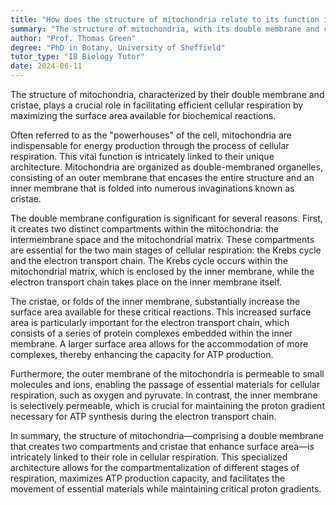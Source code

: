 ```yaml
---
title: "How does the structure of mitochondria relate to its function in cell respiration?"
summary: "The structure of mitochondria, with its double membrane and cristae, facilitates efficient cell respiration by maximising surface area for reactions."
author: "Prof. Thomas Green"
degree: "PhD in Botany, University of Sheffield"
tutor_type: "IB Biology Tutor"
date: 2024-06-11
---
```


The structure of mitochondria, characterized by their double membrane and cristae, plays a crucial role in facilitating efficient cellular respiration by maximizing the surface area available for biochemical reactions.

Often referred to as the "powerhouses" of the cell, mitochondria are indispensable for energy production through the process of cellular respiration. This vital function is intricately linked to their unique architecture. Mitochondria are organized as double-membraned organelles, consisting of an outer membrane that encases the entire structure and an inner membrane that is folded into numerous invaginations known as cristae.

The double membrane configuration is significant for several reasons. First, it creates two distinct compartments within the mitochondria: the intermembrane space and the mitochondrial matrix. These compartments are essential for the two main stages of cellular respiration: the Krebs cycle and the electron transport chain. The Krebs cycle occurs within the mitochondrial matrix, which is enclosed by the inner membrane, while the electron transport chain takes place on the inner membrane itself.

The cristae, or folds of the inner membrane, substantially increase the surface area available for these critical reactions. This increased surface area is particularly important for the electron transport chain, which consists of a series of protein complexes embedded within the inner membrane. A larger surface area allows for the accommodation of more complexes, thereby enhancing the capacity for ATP production.

Furthermore, the outer membrane of the mitochondria is permeable to small molecules and ions, enabling the passage of essential materials for cellular respiration, such as oxygen and pyruvate. In contrast, the inner membrane is selectively permeable, which is crucial for maintaining the proton gradient necessary for ATP synthesis during the electron transport chain.

In summary, the structure of mitochondria—comprising a double membrane that creates two compartments and cristae that enhance surface area—is intricately linked to their role in cellular respiration. This specialized architecture allows for the compartmentalization of different stages of respiration, maximizes ATP production capacity, and facilitates the movement of essential materials while maintaining critical proton gradients.
    